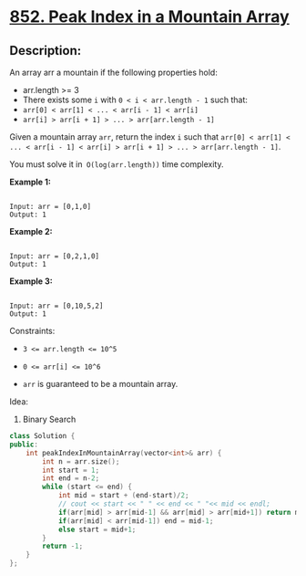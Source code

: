 # [852. Peak Index in a Mountain Array](https://leetcode.com/problems/peak-index-in-a-mountain-array/)

## Description:

An array arr a mountain if the following properties hold:

- arr.length >= 3
- There exists some `i` with `0 < i < arr.length - 1` such that:
- `arr[0] < arr[1] < ... < arr[i - 1] < arr[i] `
- `arr[i] > arr[i + 1] > ... > arr[arr.length - 1]`

Given a mountain array `arr`, return the index `i` such that `arr[0] < arr[1] < ... < arr[i - 1] < arr[i] > arr[i + 1] > ... > arr[arr.length - 1]`.

You must solve it in` O(log(arr.length))` time complexity.

**Example 1:**

```

Input: arr = [0,1,0]
Output: 1

```

**Example 2:**

```

Input: arr = [0,2,1,0]
Output: 1

```

**Example 3:**

```

Input: arr = [0,10,5,2]
Output: 1

```

Constraints:

- `3 <= arr.length <= 10^5`


- `0 <= arr[i] <= 10^6`


- `arr` is guaranteed to be a mountain array.



Idea:

1. Binary Search

```cpp
class Solution {
public:
    int peakIndexInMountainArray(vector<int>& arr) {
        int n = arr.size();
        int start = 1; 
        int end = n-2;
        while (start <= end) {
            int mid = start + (end-start)/2;
            // cout << start << " " << end << " "<< mid << endl;
            if(arr[mid] > arr[mid-1] && arr[mid] > arr[mid+1]) return mid;
            if(arr[mid] < arr[mid-1]) end = mid-1;
            else start = mid+1;
        }
        return -1;
    }
};
```



